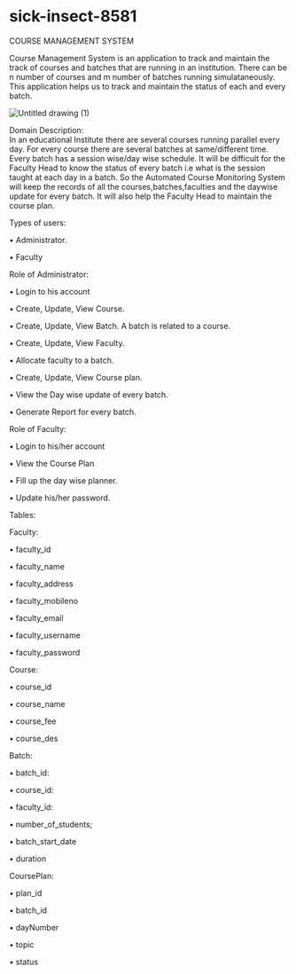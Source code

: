 # sick-insect-8581
COURSE MANAGEMENT SYSTEM

Course Management System is an application to track and maintain the track of courses and batches that are running in an institution. 
There can be n number of courses and m number of batches running simulataneously.
This application helps us to track and maintain the status of each and every batch.

![Untitled drawing (1)](https://user-images.githubusercontent.com/112754517/221499389-a19b5a34-0854-4931-9e7e-9a6eecaa2d6e.png)

Domain Description: <br>
In an educational Institute there are several courses running parallel every day. For every course there are several batches at same/different time. Every batch has a session wise/day wise schedule. It will be difficult for the Faculty Head to know the status of every batch i.e what is the session taught at each day in a batch. So the Automated Course Monitoring System will keep the records of all the courses,batches,faculties and the daywise update for every batch. It will also help the Faculty Head to maintain the course plan.

Types of users:
<br>

• Administrator.

• Faculty

Role of Administrator:
<br>

• Login to his account

• Create, Update, View Course.

• Create, Update, View Batch. A batch is related to a course.

• Create, Update, View Faculty.

• Allocate faculty to a batch.

• Create, Update, View Course plan.

• View the Day wise update of every batch.

• Generate Report for every batch.

Role of Faculty:
<br>

• Login to his/her account

• View the Course Plan

• Fill up the day wise planner.

• Update his/her password.

Tables:
<br>

Faculty:
<br>

• faculty_id

• faculty_name

• faculty_address

• faculty_mobileno

• faculty_email

• faculty_username

• faculty_password

Course: 
<br>

• course_id

• course_name

• course_fee

• course_des

Batch:
<br>

• batch_id:

• course_id:

• faculty_id:

• number_of_students;

• batch_start_date

• duration

CoursePlan:

• plan_id

• batch_id

• dayNumber

• topic

• status
